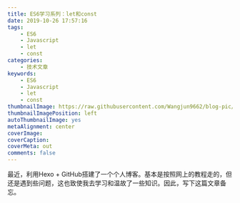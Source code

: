 ```yaml
---
title: ES6学习系列：let和const
date: 2019-10-26 17:57:16
tags:
    - ES6
    - Javascript
    - let
    - const
categories:
    - 技术文章
keywords:
    - ES6
    - Javascript
    - let
    - const
thumbnailImage: https://raw.githubusercontent.com/Wangjun9662/blog-pic/master/images/hexo.png
thumbnailImagePosition: left
autoThumbnailImage: yes
metaAlignment: center
coverImage:
coverCaption:
coverMeta: out
comments: false
---
```

<p>
最近，利用Hexo + GitHub搭建了一个个人博客。基本是按照网上的教程走的，但还是遇到些问题，这也致使我去学习和温故了一些知识。因此，写下这篇文章备忘。
<br>
<!-- excerpt -->
</p>